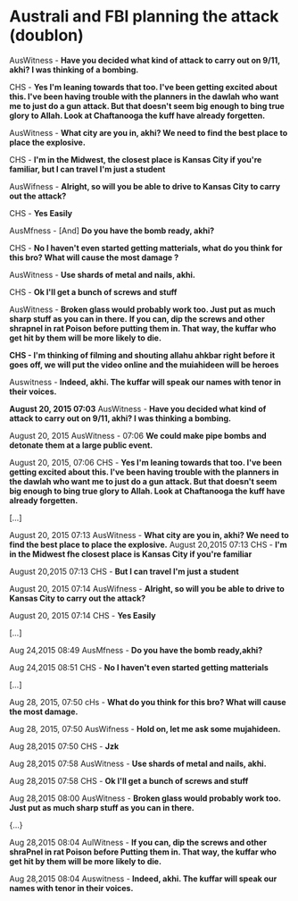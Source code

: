 # Australi and FBI planning the attack (doublon)

AusWitness - **Have you decided what kind of attack to carry out on 9/11, akhi? I was thinking of a bombing.**

CHS - **Yes I'm leaning towards that too. I've been getting excited about this. l've
been having trouble with the planners in the dawlah who want me to just do a gun attack. But that doesn't seem big enough to bing true glory to Allah. Look at Chaftanooga the kuff have already forgetten.**

AusWitness - **What city are you in, akhi? We need to find the best place to place the explosive.**

CHS - **l'm in the Midwest, the closest place is Kansas City if you're familiar, but I can travel I'm just a student**

AusWifness - **Alright, so will you be able to drive to Kansas City to carry out the attack?**

CHS - **Yes Easily**

AusMfness - [And] **Do you have the bomb ready, akhi?**

CHS - **No I haven't even started getting matterials, what do you think for this bro? What will cause the most damage ?**

AusWitness - **Use shards of metal and nails, akhi.**

CHS - **Ok I'll get a bunch of screws and stuff**

AusWitness - **Broken glass would probably work too. Just put as much sharp stuff as you can in there.** **lf you can, dip the screws and other shrapnel in rat Poison before putting them in. That way, the kuffar who get hit by them will be more likely to die.**

**CHS - I'm thinking of filming and shouting allahu ahkbar right before it goes off, we will put the video online and the muiahideen will be heroes** 

Auswitness - **Indeed, akhi. The kuffar will speak our names with tenor in their voices.**

**August 20, 2015 07:03**
AusWitness - **Have you decided what kind of attack to carry out on 9/11, akhi? I was thinking a bombing.**

August 20, 2015
AusWitness - 07:06 **We could make pipe bombs and detonate them at a large public event.**

August 20, 2015, 07:06
CHS - **Yes I'm leaning towards that too. I've been getting excited about this. l've
been having trouble with the planners in the dawlah who want me to just do a gun attack. But that doesn't seem big enough to bing true glory to Allah. Look at Chaftanooga the kuff have already forgetten.**

[…]

August 20, 2015 07:13
AusWitness - **What city are you in, akhi? We need to find the best place to place the explosive.**
August 20,2015 07:13
CHS - **l'm in the Midwest fhe closest place is Kansas City if you're familiar**

August 20,2015 07:13
CHS - **But I can travel I'm just a student**

August 20, 2015 07:14
AusWifness - **Alright, so will you be able to drive to Kansas City to carry out the attack?**

August 20, 2015 07:14
CHS - **Yes Easily**

[…]

Aug 24,2015 08:49
AusMfness - **Do you have the bomb ready,akhi?**

Aug 24,2015 08:51
CHS - **No I haven't even started getting matterials**

[…]

Aug 28, 2015, 07:50
cHs - **What do you think for this bro? What will cause the most damage.**

Aug 28, 2015, 07:50
AusWifness - **Hold on, let me ask some mujahideen.**

Aug 28,2015 07:50
CHS - **Jzk**

Aug 28,2015 07:58
AusWitness - **Use shards of metal and nails, akhi.**

Aug 28,2015 07:58
CHS - **Ok I'll get a bunch of screws and stuff**

Aug 28,2015 08:00
AusWitness - **Broken glass would probably work too. Just put as much sharp stuff as you can in there.**

{…}

Aug 28,2015 08:04
AulWitness - **lf you can, dip the screws and other shraPnel in rat Poison before Putting them in. That way, the kuffar who get hit by them will be more likely to die.**

Aug 28,2015 08:04
Auswitness - **Indeed, akhi. The kuffar will speak our names with tenor in their voices.**